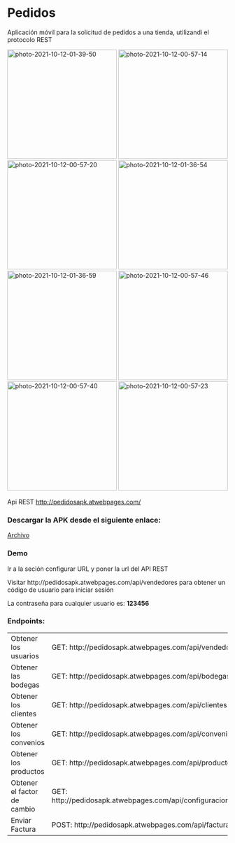 # Pedidos
Aplicación móvil para la solicitud de pedidos a una tienda, utilizandi el protocolo REST

<a href="https://imgbb.com/"><img src="https://i.ibb.co/pKtY4n8/photo-2021-10-12-01-39-50.jpg" width="250" heigth="500" alt="photo-2021-10-12-01-39-50" border="0"></a>
<a href="https://imgbb.com/"><img src="https://i.ibb.co/Dz6BMWh/photo-2021-10-12-00-57-14.jpg" width="250" heigth="500" alt="photo-2021-10-12-00-57-14" border="0" /></a>
<a href="https://imgbb.com"><img src="https://i.ibb.co/SdqZwnX/photo-2021-10-12-00-57-20.jpg" width="250" heigth="500" alt="photo-2021-10-12-00-57-20" border="0"></a>
<a href="https://imgbb.com"><img src="https://i.ibb.co/YjtZ61R/photo-2021-10-12-01-36-54.jpg" width="250" heigth="500"  alt="photo-2021-10-12-01-36-54" border="0"></a>
<a href="https://imgbb.com"><img src="https://i.ibb.co/K5Sq3KG/photo-2021-10-12-01-36-59.jpg" width="250" heigth="500"  alt="photo-2021-10-12-01-36-59" border="0"></a>
<a href="https://imgbb.com"><img src="https://i.ibb.co/v1P6bXF/photo-2021-10-12-00-57-46.jpg" width="250" heigth="500" alt="photo-2021-10-12-00-57-46" border="0"></a>
<a href="https://imgbb.com"><img src="https://i.ibb.co/4JzK08d/photo-2021-10-12-00-57-40.jpg" width="250" heigth="500" alt="photo-2021-10-12-00-57-40" border="0"></a>
<a href="https://imgbb.com/"><img src="https://i.ibb.co/WkJJWBJ/photo-2021-10-12-00-57-23.jpg" width="250" heigth="500" alt="photo-2021-10-12-00-57-23" border="0"></a>

Api REST
http://pedidosapk.atwebpages.com/

<h3>Descargar la APK desde el siguiente enlace:</h3>
<a href="https://drive.google.com/file/d/1038NA8zZ-xP1aGK3qsTeTCgLpMqBhtYg/view?usp=sharing">Archivo</a>

<h3>Demo</h3> 
<p>Ir a la seción configurar URL y poner la url del API REST</p> 
<p>Visitar http://pedidosapk.atwebpages.com/api/vendedores para obtener un código de usuario para iniciar sesión</p>
<p>La contraseña para cualquier usuario es: <strong>123456</strong></p>

<h3>Endpoints:</h3>
<table>
   <tr>
    <td>Obtener los usuarios</td>
    <td>GET: http://pedidosapk.atwebpages.com/api/vendedores</td>
  </tr>
  <tr>
    <td>Obtener las bodegas</td>
    <td>GET: http://pedidosapk.atwebpages.com/api/bodegas</td>
  </tr>
  <tr>
    <td>Obtener los clientes</td>
    <td>GET: http://pedidosapk.atwebpages.com/api/clientes</td>
  </tr>
  <tr>
    <td>Obtener los convenios</td>
    <td>GET: http://pedidosapk.atwebpages.com/api/convenios</td>
  </tr>
  <tr>
    <td>Obtener los productos</td>
    <td>GET: http://pedidosapk.atwebpages.com/api/productos</td>
  </tr>
  <tr>
    <td>Obtener el factor de cambio</td>
    <td>GET: http://pedidosapk.atwebpages.com/api/configuraciones/factor</td>
  </tr>
  <tr>
    <td>Enviar Factura</td>
    <td>POST: http://pedidosapk.atwebpages.com/api/facturas</td>
  </tr>
</table>



